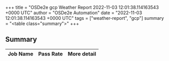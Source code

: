 +++
title = "OSDe2e gcp Weather Report 2022-11-03 12:01:38.114163543 +0000 UTC"
author = "OSDe2e Automation"
date = "2022-11-03 12:01:38.114163543 +0000 UTC"
tags = ["weather-report", "gcp"]
summary = "<table class=\"summary\"></table>"
+++
## Summary

| Job Name | Pass Rate | More detail |
|----------|-----------|-------------|




